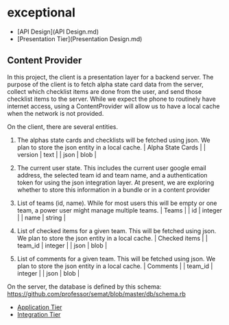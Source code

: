 exceptional
===========


* [API Design](API Design.md)
* [Presentation Tier](Presentation Design.md)

## Content Provider

In this project, the client is a presentation layer for a backend server. The purpose of the client is to fetch alpha state card data from
the server, collect which checklist items are done from the user, and send those checklist items to the server. While we expect the phone to
routinely have internet access, using a ContentProvider will allow us to have a local cache when the network is not provided.

On the client, there are several entities.
1) The alphas state cards and checklists will be fetched using json. We plan to store the json entity in a local cache.
| Alpha State Cards |
| version | text |
| json | blob |

2) The current user state. This includes the current user google email address, the selected team id and team name, and a authentication token for using the json integration layer. At present, we are exploring whether to store this information in a bundle or in a content provider 

3) List of teams (id, name). While for most users this will be empty or one team, a power user might manage multiple teams. 
| Teams |
| id | integer |
| name | string |

4) List of checked items for a given team. This will be fetched using json. We plan to store the json entity in a local cache.
| Checked items |
| team_id | integer |
| json | blob |

5) List of comments for a given team. This will be fetched using json. We plan to store the json entity in a local cache.
| Comments |
| team_id | integer |
| json | blob |


On the server, the database is defined by this schema:
https://github.com/professor/semat/blob/master/db/schema.rb

* [Application Tier]( )
* [Integration Tier]( )
